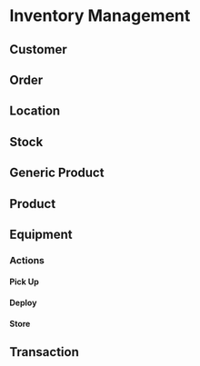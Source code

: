 # Inventory Management

## Customer
## Order
## Location
## Stock
## Generic Product
## Product
## Equipment
### Actions
#### Pick Up
#### Deploy
#### Store
## Transaction